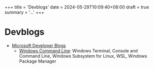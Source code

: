 +++
title = 'Devblogs'
date = 2024-05-29T10:09:40+08:00
draft = true
summary = '...'
+++

# Devblogs

+ [Microsoft Developer Blogs](https://devblogs.microsoft.com/)
  + [Windows Command Line](https://devblogs.microsoft.com/commandline/): Windows Terminal, Console and Command Line, Windows Subsystem for Linux, WSL, Windows Package Manager

